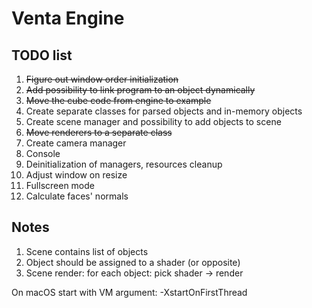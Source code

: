 # Venta Engine
## TODO list
1. ~~Figure out window order initialization~~
2. ~~Add possibility to link program to an object dynamically~~
3. ~~Move the cube code from engine to example~~
4. Create separate classes for parsed objects and in-memory objects
5. Create scene manager and possibility to add objects to scene
6. ~~Move renderers to a separate class~~
7. Create camera manager
8. Console
9. Deinitialization of managers, resources cleanup
10. Adjust window on resize
11. Fullscreen mode
12. Calculate faces' normals

## Notes
1. Scene contains list of objects
2. Object should be assigned to a shader (or opposite)
3. Scene render: for each object: pick shader -> render

On macOS start with VM argument: -XstartOnFirstThread